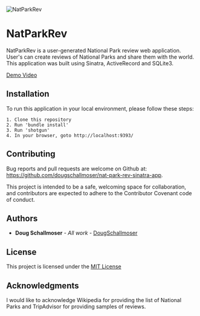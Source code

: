 ![NatParkRev](https://user-images.githubusercontent.com/65590878/96668859-ea863300-1310-11eb-97a3-17a27900daf7.png)

# NatParkRev

NatParkRev is a user-generated National Park review web application. User's can create reviews of National Parks and share them with the world. This application was built using Sinatra, ActiveRecord and SQLite3.

[Demo Video](https://youtu.be/r41ATsJk_s4)


## Installation

To run this application in your local environment, please follow these steps:

```
1. Clone this repository
2. Run 'bundle install'
3. Run 'shotgun'
4. In your browser, goto http://localhost:9393/
```


## Contributing

Bug reports and pull requests are welcome on Github at:
https://github.com/dougschallmoser/nat-park-rev-sinatra-app.

This project is intended to be a safe, welcoming space for collaboration, and contributors are expected to adhere to the Contributor Covenant code of conduct.
 

## Authors

* **Doug Schallmoser** - *All work* - [DougSchallmoser](https://github.com/dougschallmoser)


## License

This project is licensed under the [MIT License](https://opensource.org/licenses/MIT)


## Acknowledgments

I would like to acknowledge Wikipedia for providing the list of National Parks and TripAdvisor for providing samples of reviews.

